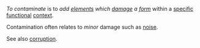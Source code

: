 *To contaminate* is to *add [elements](https://github.com/gcassel/Modular-Organization-Terminology/blob/master/terms/element.md) which [damage](https://github.com/gcassel/Modular-Organization-Terminology/blob/master/terms/damage.md) a [form](https://github.com/gcassel/Modular-Organization-Terminology/blob/master/terms/form.md)* within a [specific](https://github.com/gcassel/Modular-Organization-Terminology/blob/master/terms/specific.md) [functional](https://github.com/gcassel/Modular-Organization-Terminology/blob/master/terms/function.md) [context](https://github.com/gcassel/Modular-Organization-Terminology/blob/master/terms/context.md).

Contamination often relates to *minor* damage such as [noise](https://github.com/gcassel/Modular-Organization-Terminology/blob/master/terms/noise.md). 

See also [corruption](https://github.com/gcassel/Modular-Organization-Terminology/blob/master/terms/corruption.md).
